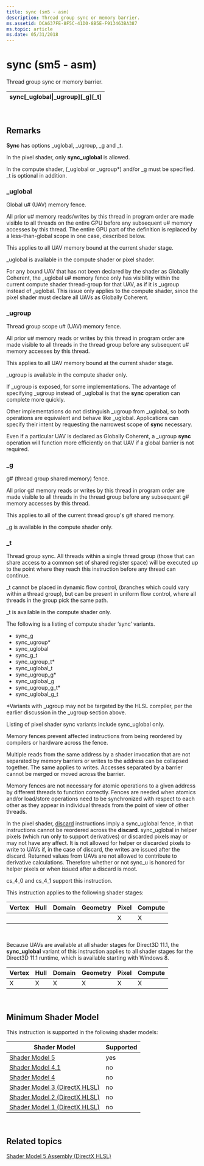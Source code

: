 ```yaml
---
title: sync (sm5 - asm)
description: Thread group sync or memory barrier.
ms.assetid: DCA637FE-8F5C-41D0-8B5E-F913463BA387
ms.topic: article
ms.date: 05/31/2018
---
```


# sync (sm5 - asm)

Thread group sync or memory barrier.



| sync\[\_uglobal\|\_ugroup\]\[\_g\]\[\_t\] |
|-------------------------------------------|



 

## Remarks

**Sync** has options \_uglobal, \_ugroup, \_g and \_t.

In the pixel shader, only **sync\_uglobal** is allowed.

In the compute shader, (\_uglobal or \_ugroup\*) and/or \_g must be specified. \_t is optional in addition.

### \_uglobal

Global u\# (UAV) memory fence.

All prior u\# memory reads/writes by this thread in program order are made visible to all threads on the entire GPU before any subsequent u\# memory accesses by this thread. The entire GPU part of the definition is replaced by a less-than-global scope in one case, described below.

This applies to all UAV memory bound at the current shader stage.

\_uglobal is available in the compute shader or pixel shader.

For any bound UAV that has not been declared by the shader as Globally Coherent, the \_uglobal u\# memory fence only has visibility within the current compute shader thread-group for that UAV, as if it is \_ugroup instead of \_uglobal. This issue only applies to the compute shader, since the pixel shader must declare all UAVs as Globally Coherent.

### \_ugroup

Thread group scope u\# (UAV) memory fence.

All prior u\# memory reads or writes by this thread in program order are made visible to all threads in the thread group before any subsequent u\# memory accesses by this thread.

This applies to all UAV memory bound at the current shader stage.

\_ugroup is available in the compute shader only.

If \_ugroup is exposed, for some implementations. The advantage of specifying \_ugroup instead of \_uglobal is that the **sync** operation can complete more quickly.

Other implementations do not distinguish \_ugroup from \_uglobal, so both operations are equivalent and behave like \_uglobal. Applications can specify their intent by requesting the narrowest scope of **sync** necessary.

Even if a particular UAV is declared as Globally Coherent, a \_ugroup **sync** operation will function more efficiently on that UAV if a global barrier is not required.

### \_g

g\# (thread group shared memory) fence.

All prior g\# memory reads or writes by this thread in program order are made visible to all threads in the thread group before any subsequent g\# memory accesses by this thread.

This applies to all of the current thread group's g\# shared memory.

\_g is available in the compute shader only.

### \_t

Thread group sync. All threads within a single thread group (those that can share access to a common set of shared register space) will be executed up to the point where they reach this instruction before any thread can continue.

\_t cannot be placed in dynamic flow control, (branches which could vary within a thread group), but can be present in uniform flow control, where all threads in the group pick the same path.

\_t is available in the compute shader only.

The following is a listing of compute shader ‘sync’ variants.

-   sync\_g
-   sync\_ugroup\*
-   sync\_uglobal
-   sync\_g\_t
-   sync\_ugroup\_t\*
-   sync\_uglobal\_t
-   sync\_ugroup\_g\*
-   sync\_uglobal\_g
-   sync\_ugroup\_g\_t\*
-   sync\_uglobal\_g\_t

\*Variants with \_ugroup may not be targeted by the HLSL compiler, per the earlier discussion in the \_ugroup section above.

Listing of pixel shader sync variants include sync\_uglobal only.

Memory fences prevent affected instructions from being reordered by compilers or hardware across the fence.

Multiple reads from the same address by a shader invocation that are not separated by memory barriers or writes to the address can be collapsed together. The same applies to writes. Accesses separated by a barrier cannot be merged or moved across the barrier.

Memory fences are not necessary for atomic operations to a given address by different threads to function correctly. Fences are needed when atomics and/or load/store operations need to be synchronized with respect to each other as they appear in individual threads from the point of view of other threads.

In the pixel shader, [discard](discard--sm4---asm-.md) instructions imply a sync\_uglobal fence, in that instructions cannot be reordered across the **discard**. sync\_uglobal in helper pixels (which run only to support derivatives) or discarded pixels may or may not have any affect. It is not allowed for helper or discarded pixels to write to UAVs if, in the case of discard, the writes are issued after the discard. Returned values from UAVs are not allowed to contribute to derivative calculations. Therefore whether or not sync\_u is honored for helper pixels or when issued after a discard is moot.

cs\_4\_0 and cs\_4\_1 support this instruction.

This instruction applies to the following shader stages:



| Vertex | Hull | Domain | Geometry | Pixel | Compute |
|--------|------|--------|----------|-------|---------|
|        |      |        |          | X     | X       |



 

Because UAVs are available at all shader stages for Direct3D 11.1, the **sync\_uglobal** variant of this instruction applies to all shader stages for the Direct3D 11.1 runtime, which is available starting with Windows 8.



| Vertex | Hull | Domain | Geometry | Pixel | Compute |
|--------|------|--------|----------|-------|---------|
| X      | X    | X      | X        | X     | X       |



 

## Minimum Shader Model

This instruction is supported in the following shader models:



| Shader Model                                              | Supported |
|-----------------------------------------------------------|-----------|
| [Shader Model 5](d3d11-graphics-reference-sm5.md)        | yes       |
| [Shader Model 4.1](dx-graphics-hlsl-sm4.md)              | no        |
| [Shader Model 4](dx-graphics-hlsl-sm4.md)                | no        |
| [Shader Model 3 (DirectX HLSL)](dx-graphics-hlsl-sm3.md) | no        |
| [Shader Model 2 (DirectX HLSL)](dx-graphics-hlsl-sm2.md) | no        |
| [Shader Model 1 (DirectX HLSL)](dx-graphics-hlsl-sm1.md) | no        |



 

## Related topics

<dl> <dt>

[Shader Model 5 Assembly (DirectX HLSL)](shader-model-5-assembly--directx-hlsl-.md)
</dt> </dl>

 

 




